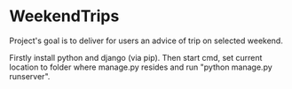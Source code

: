 # WeekendTrips
Project's goal is to deliver for users an advice of trip on selected weekend.

Firstly install python and django (via pip).
Then start cmd, set current location to folder where manage.py resides and
run "python manage.py runserver". 